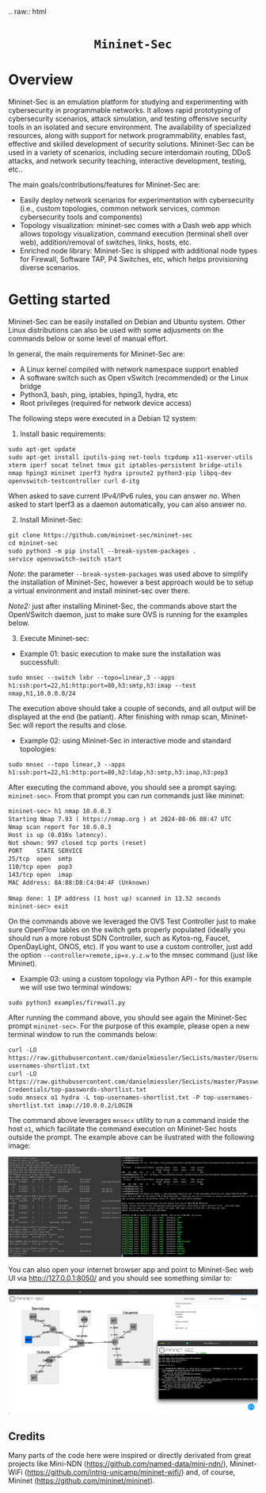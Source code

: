 .. raw:: html

  <div align="center">
    <h1><code>Mininet-Sec</code></h1>
  </div>

Overview
========

Mininet-Sec is an emulation platform for studying and experimenting with cybersecurity in programmable networks. 
It allows rapid prototyping of cybersecurity scenarios, attack simulation, and testing offensive security tools
in an isolated and secure environment. The availability of specialized resources, along with support for 
network programmability, enables fast, effective and skilled development of security solutions. Mininet-Sec can
be used in a variety of scenarios, including secure interdomain routing, DDoS attacks, and network security 
teaching, interactive development, testing, etc..

The main goals/contributions/features for Mininet-Sec are:

- Easily deploy network scenarios for experimentation with cybersecurity (i.e., custom topologies, common network services, common cybersecurity tools and components)
- Topology visualization: mininet-sec comes with a Dash web app which allows topology visualization, command execution (terminal shell over web), addition/removal of switches, links, hosts, etc. 
- Enriched node library: Mininet-Sec is shipped with additional node types for Firewall, Software TAP, P4 Switches, etc, which helps provisioning diverse scenarios.

Getting started
===============

Mininet-Sec can be easily installed on Debian and Ubuntu system. Other Linux distributions can also be used with some adjusments on the commands below or some level of manual effort.

In general, the main requirements for Mininet-Sec are:

- A Linux kernel compiled with network namespace support enabled
- A software switch such as Open vSwitch (recommended) or the Linux bridge
- Python3, bash, ping, iptables, hping3, hydra, etc
- Root privileges (required for network device access)

The following steps were executed in a Debian 12 system:

1. Install basic requirements:
```
sudo apt-get update
sudo apt-get install iputils-ping net-tools tcpdump x11-xserver-utils xterm iperf socat telnet tmux git iptables-persistent bridge-utils nmap hping3 mininet iperf3 hydra iproute2 python3-pip libpq-dev openvswitch-testcontroller curl d-itg
```

When asked to save current IPv4/IPv6 rules, you can answer *no*. When asked to start Iperf3 as a daemon automatically, you can also answer *no*.

2. Install Mininet-Sec:

```
git clone https://github.com/mininet-sec/mininet-sec
cd mininet-sec
sudo python3 -m pip install --break-system-packages .
service openvswitch-switch start
```

*Note*: the parameter `--break-system-packages` was used above to simplify the installation of Mininet-Sec, however a best approach would be to setup a virtual environment and install mininet-sec over there.

*Note2:* just after installing Mininet-Sec, the commands above start the OpenVSwitch daemon, just to make sure OVS is running for the examples below.


3. Execute Mininet-sec:

- Example 01: basic execution to make sure the installation was successfull:
```
sudo mnsec --switch lxbr --topo=linear,3 --apps h1:ssh:port=22,h1:http:port=80,h3:smtp,h3:imap --test nmap,h1,10.0.0.0/24
```

The execution above should take a couple of seconds, and all output will be displayed at the end (be patiant). After finishing with nmap scan, Mininet-Sec will report the results and close.

- Example 02: using Mininet-Sec in interactive mode and standard topologies:

```
sudo mnsec --topo linear,3 --apps h1:ssh:port=22,h1:http:port=80,h2:ldap,h3:smtp,h3:imap,h3:pop3
```

After executing the command above, you should see a prompt saying: `mininet-sec>`. From that prompt you can run commands just like mininet:

```
mininet-sec> h1 nmap 10.0.0.3
Starting Nmap 7.93 ( https://nmap.org ) at 2024-08-06 08:47 UTC
Nmap scan report for 10.0.0.3
Host is up (0.016s latency).
Not shown: 997 closed tcp ports (reset)
PORT    STATE SERVICE
25/tcp  open  smtp
110/tcp open  pop3
143/tcp open  imap
MAC Address: 8A:88:D8:C4:D4:4F (Unknown)

Nmap done: 1 IP address (1 host up) scanned in 13.52 seconds
mininet-sec> exit
```

On the commands above we leveraged the OVS Test Controller just to make sure OpenFlow tables on the switch gets properly populated (ideally you should run a more robust SDN Controller, such as Kytos-ng, Faucet, OpenDayLight, ONOS, etc). If you want to use a custom controller, just add the option `--controller=remote,ip=x.y.z.w` to the mnsec command (just like Mininet).

- Example 03: using a custom topology via Python API - for this example we will use two terminal windows:

```
sudo python3 examples/firewall.py
```

After running the command above, you should see again the Mininet-Sec prompt `mininet-sec>`. For the purpose of this example, please open a new terminal window to run the commands below:

```
curl -LO https://raw.githubusercontent.com/danielmiessler/SecLists/master/Usernames/top-usernames-shortlist.txt
curl -LO https://raw.githubusercontent.com/danielmiessler/SecLists/master/Passwords/Common-Credentials/top-passwords-shortlist.txt
sudo mnsecx o1 hydra -L top-usernames-shortlist.txt -P top-usernames-shortlist.txt imap://10.0.0.2/LOGIN
```

The command above leverages `mnsecx` utility to run a command inside the host `o1`, which facilitate the command execution on Mininet-Sec hosts outside the prompt. The example above can be ilustrated with the following image:

![example03](./examples/example03.png)

You can also open your internet browser app and point to Mininet-Sec web UI via http://127.0.0.1:8050/ and you should see something similar to:

![example03-web](./examples/example03-web.png)

## Credits

Many parts of the code here were inspired or directly derivated from great projects like
Mini-NDN (https://github.com/named-data/mini-ndn/), Mininet-WiFi 
(https://github.com/intrig-unicamp/mininet-wifi/) and, of course, Mininet
(https://github.com/mininet/mininet).
